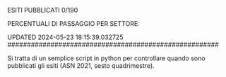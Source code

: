 ESITI PUBBLICATI 0/190 

PERCENTUALI DI PASSAGGIO PER SETTORE:

UPDATED 2024-05-23 18:15:39.032725
###################################################### 

Si tratta di un semplice script in python per controllare quando sono pubblicati gli esiti (ASN 2021, sesto quadrimestre).

